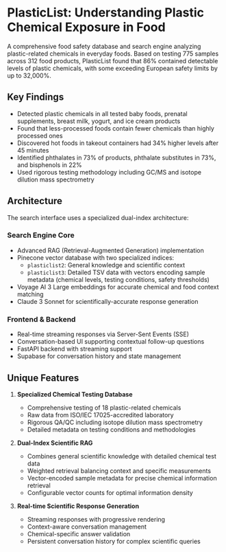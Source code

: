 # PlasticList: Understanding Plastic Chemical Exposure in Food

A comprehensive food safety database and search engine analyzing plastic-related chemicals in everyday foods. Based on testing 775 samples across 312 food products, PlasticList found that 86% contained detectable levels of plastic chemicals, with some exceeding European safety limits by up to 32,000%.

## Key Findings

- Detected plastic chemicals in all tested baby foods, prenatal supplements, breast milk, yogurt, and ice cream products
- Found that less-processed foods contain fewer chemicals than highly processed ones
- Discovered hot foods in takeout containers had 34% higher levels after 45 minutes
- Identified phthalates in 73% of products, phthalate substitutes in 73%, and bisphenols in 22%
- Used rigorous testing methodology including GC/MS and isotope dilution mass spectrometry

## Architecture

The search interface uses a specialized dual-index architecture:

### Search Engine Core
- Advanced RAG (Retrieval-Augmented Generation) implementation
- Pinecone vector database with two specialized indices:
  - `plasticlist2`: General knowledge and scientific context
  - `plasticlist3`: Detailed TSV data with vectors encoding sample metadata (chemical levels, testing conditions, safety thresholds)
- Voyage AI 3 Large embeddings for accurate chemical and food context matching
- Claude 3 Sonnet for scientifically-accurate response generation

### Frontend & Backend
- Real-time streaming responses via Server-Sent Events (SSE)
- Conversation-based UI supporting contextual follow-up questions
- FastAPI backend with streaming support
- Supabase for conversation history and state management

## Unique Features

1. **Specialized Chemical Testing Database**
   - Comprehensive testing of 18 plastic-related chemicals
   - Raw data from ISO/IEC 17025-accredited laboratory
   - Rigorous QA/QC including isotope dilution mass spectrometry
   - Detailed metadata on testing conditions and methodologies

2. **Dual-Index Scientific RAG**
   - Combines general scientific knowledge with detailed chemical test data
   - Weighted retrieval balancing context and specific measurements
   - Vector-encoded sample metadata for precise chemical information retrieval
   - Configurable vector counts for optimal information density

3. **Real-time Scientific Response Generation**
   - Streaming responses with progressive rendering
   - Context-aware conversation management
   - Chemical-specific answer validation
   - Persistent conversation history for complex scientific queries

